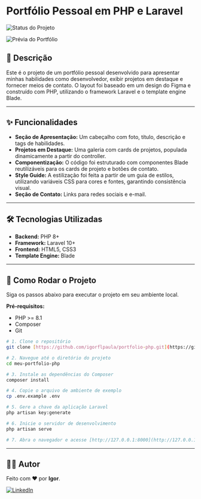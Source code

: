 # Portfólio Pessoal em PHP e Laravel

![Status do Projeto](https://img.shields.io/badge/status-conclu%C3%ADdo-brightgreen)

![Prévia do Portfólio](./screenshot.png)

## 📝 Descrição

Este é o projeto de um portfólio pessoal desenvolvido para apresentar minhas habilidades como desenvolvedor, exibir projetos em destaque e fornecer meios de contato. O layout foi baseado em um design do Figma e construído com PHP, utilizando o framework Laravel e o template engine Blade.

---

## ✨ Funcionalidades

-   **Seção de Apresentação:** Um cabeçalho com foto, título, descrição e tags de habilidades.
-   **Projetos em Destaque:** Uma galeria com cards de projetos, populada dinamicamente a partir do controller.
-   **Componentização:** O código foi estruturado com componentes Blade reutilizáveis para os cards de projeto e botões de contato.
-   **Style Guide:** A estilização foi feita a partir de um guia de estilos, utilizando variáveis CSS para cores e fontes, garantindo consistência visual.
-   **Seção de Contato:** Links para redes sociais e e-mail.

---

## 🛠️ Tecnologias Utilizadas

-   **Backend:** PHP 8+
-   **Framework:** Laravel 10+
-   **Frontend:** HTML5, CSS3
-   **Template Engine:** Blade

---

## 🚀 Como Rodar o Projeto

Siga os passos abaixo para executar o projeto em seu ambiente local.

**Pré-requisitos:**

-   PHP >= 8.1
-   Composer
-   Git

```bash
# 1. Clone o repositório
git clone [https://github.com/igorflpaula/portfolio-php.git](https://github.com/igorflpaula/portfolio-php.git)

# 2. Navegue até o diretório do projeto
cd meu-portfolio-php

# 3. Instale as dependências do Composer
composer install

# 4. Copie o arquivo de ambiente de exemplo
cp .env.example .env

# 5. Gere a chave da aplicação Laravel
php artisan key:generate

# 6. Inicie o servidor de desenvolvimento
php artisan serve

# 7. Abra o navegador e acesse [http://127.0.0.1:8000](http://127.0.0.1:8000)
```

---

## 🧑‍💻 Autor

Feito com ❤️ por **Igor**.

[![LinkedIn](https://img.shields.io/badge/linkedin-%230077B5.svg?style=for-the-badge&logo=linkedin&logoColor=white)](https://www.linkedin.com/in/igor-fl-de-paula/)
